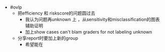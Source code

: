 - #ovlp
	- 把efficiency 和 riskscore的问题圆过去
		- 我认为问题再unknown 上 ，从sensitivity和misclassification的图表辅助证明
		- 加上show cases can't blam graders for not labeling unknown
	- 分享report时要加上新的group
		- 希望能在